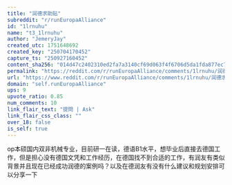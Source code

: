 ```yaml
---
title: "润德求助贴"
subreddit: "r/runEuropaAlliance"
id: "1lrnuhu"
name: "t3_1lrnuhu"
author: "JemeryJay"
created_utc: 1751648692
created_key: "250704170452"
capture_ts: "250927160452"
content_sha256: "014d47c2402310ed2fa7a3140cf69d063f4f6706d5da1fda877ec785d4b2194a"
permalink: "https://reddit.com/r/runEuropaAlliance/comments/1lrnuhu/润德求助贴/"
url: "https://www.reddit.com/r/runEuropaAlliance/comments/1lrnuhu/润德求助贴/"
domain: "self.runEuropaAlliance"
ups: 9
upvote_ratio: 0.85
num_comments: 10
link_flair_text: "提問 | Ask"
link_flair_css_class: ""
over_18: false
is_self: true
---
```


op本硕国内双非机械专业，目前研一在读，德语B1水平，想毕业后直接去德国工作，但是担心没有德国文凭和工作经历，在德国找不到合适的工作，有润友有类似背景并且现在已经成功润德的案例吗？以及在德润友有没有什么建议和规划安排可以分享一下
